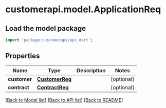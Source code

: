# customerapi.model.ApplicationReq

## Load the model package
```dart
import 'package:customerapi/api.dart';
```

## Properties
Name | Type | Description | Notes
------------ | ------------- | ------------- | -------------
**customer** | [**CustomerReq**](CustomerReq.md) |  | [optional] 
**contract** | [**ContractReq**](ContractReq.md) |  | [optional] 

[[Back to Model list]](../README.md#documentation-for-models) [[Back to API list]](../README.md#documentation-for-api-endpoints) [[Back to README]](../README.md)


